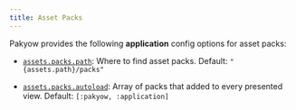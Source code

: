 ```yaml
---
title: Asset Packs
---
```


Pakyow provides the following **application** config options for asset packs:

* <a href="#assets.packs.path" name="assets.packs.path">`assets.packs.path`</a>: Where to find asset packs.
<span class="default">Default: `"{assets.path}/packs"`</span>

* <a href="#assets.packs.autoload" name="assets.packs.autoload">`assets.packs.autoload`</a>: Array of packs that added to every presented view.
<span class="default">Default: `[:pakyow, :application]`</span>
